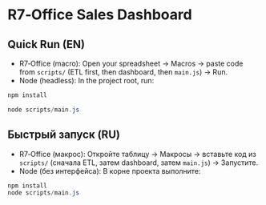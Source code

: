 # R7‑Office Sales Dashboard

## Quick Run (EN)

- R7‑Office (macro): Open your spreadsheet → Macros → paste code from `scripts/` (ETL first, then dashboard, then `main.js`) → Run.
- Node (headless): In the project root, run:

```powershell
npm install

node scripts/main.js
```

## Быстрый запуск (RU)

- R7‑Office (макрос): Откройте таблицу → Макросы → вставьте код из `scripts/` (сначала ETL, затем dashboard, затем `main.js`) → Запустите.
- Node (без интерфейса): В корне проекта выполните:

```powershell
npm install
node scripts/main.js
```
